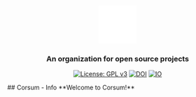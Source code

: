<div align="center">

<a href="https://github.com/corsum/corsum-info"><img src="logo.png" width="17%"></img></a>
### An organization for open source projects
[![License: GPL v3](https://img.shields.io/badge/License-GPLv3-white)](https://www.gnu.org/licenses/gpl-3.0)
[![DOI](https://img.shields.io/badge/DOI-10.5281/zenodo.8216963-white)](https://doi.org/10.5281/zenodo.8216963)
[![IO](https://img.shields.io/badge/support-corsum-white)](https://github.com/sponsors/corsum)
</div>
 ## Corsum - Info
 **Welcome to Corsum!**
